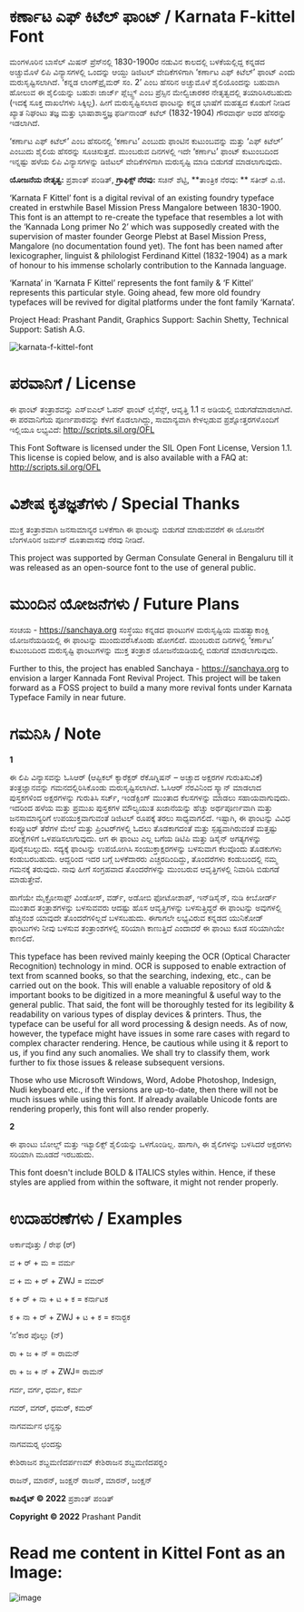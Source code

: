 # ಕರ್ಣಾಟ ಎಫ್ ಕಿಟೆಲ್ ಫಾಂಟ್ / Karnata F-kittel Font

ಮಂಗಳೂರಿನ ಬಾಸೆಲ್ ಮಿಷನ್ ಪ್ರೆಸ್‍ನಲ್ಲಿ 1830-1900ರ ನಡುವಿನ ಕಾಲದಲ್ಲಿ ಬಳಕೆಯಲ್ಲಿದ್ದ ಕನ್ನಡದ ಅಚ್ಚುಮೊಳೆ ಲಿಪಿ ವಿನ್ಯಾಸಗಳಲ್ಲಿ ಒಂದನ್ನು ಆಯ್ದು ಡಿಜಿಟಲ್ ವೇದಿಕೆಗಳಿಗಾಗಿ ‘ಕರ್ಣಾಟ ಎಫ್ ಕಿಟೆಲ್’ ಫಾಂಟ್ ಎಂದು ಮರುಸೃಷ್ಟಿಸಲಾಗಿದೆ. ‘ಕನ್ನಡ ಲಾಂಗ್‍ಪ್ರೈಮರ್ ಸಂ. 2’ ಎಂಬ ಹೆಸರಿನ ಅಚ್ಚುಮೊಳೆ ಶೈಲಿಯೊಂದನ್ನು ಬಹುವಾಗಿ ಹೋಲುವ ಈ ಶೈಲಿಯನ್ನು ಬಹುಶಃ ಜಾರ್ಜ್ ಪ್ಲೆಬ್ಸ್ಟ್ ಎಂಬ ಪ್ರೆಸ್ಸಿನ ಮೇಲ್ವಿಚಾರಕರ ನೇತೃತ್ವದಲ್ಲಿ ತಯಾರಿಸಿರಬಹುದು (ಇದಕ್ಕೆ ಸೂಕ್ತ ದಾಖಲೆಗಳು ಸಿಕ್ಕಿಲ್ಲ). ಹೀಗೆ ಮರುಸೃಷ್ಟಿಸಲಾದ ಫಾಂಟನ್ನು ಕನ್ನಡ ಭಾಷೆಗೆ ಮಹತ್ವದ ಕೊಡುಗೆ ನೀಡಿದ ಖ್ಯಾತ ನಿಘಂಟು ತಜ್ಞ ಮತ್ತು ಭಾಷಾಶಾಸ್ತ್ರಜ್ಞ ಫರ್ಡಿನಾಂಡ್ ಕಿಟೆಲ್ (1832-1904) ಗೌರವಾರ್ಥ ಅವರ ಹೆಸರನ್ನು ಇಡಲಾಗಿದೆ.

‘ಕರ್ಣಾಟ ಎಫ್ ಕಿಟೆಲ್’ ಎಂಬ ಹೆಸರಿನಲ್ಲಿ ‘ಕರ್ಣಾಟ’ ಎಂಬುದು ಫಾಂಟಿನ ಕುಟುಂಬವನ್ನು ಮತ್ತು ‘ಎಫ್ ಕಿಟೆಲ್’ ಎಂಬುದು ಶೈಲಿಯ ಹೆಸರನ್ನು ಸೂಚಿಸುತ್ತದೆ. ಮುಂಬರುವ ದಿನಗಳಲ್ಲಿ ಇದೇ ‘ಕರ್ಣಾಟ’ ಫಾಂಟ್ ಕುಟುಂಬದಿಂದ ಇನ್ನಷ್ಟು ಹಳೆಯ ಲಿಪಿ ವಿನ್ಯಾಸಗಳನ್ನು ಡಿಜಿಟಲ್ ವೇದಿಕೆಗಳಿಗಾಗಿ ಮರುಸೃಷ್ಟಿ ಮಾಡಿ ಬಿಡುಗಡೆ ಮಾಡಲಾಗುವುದು.

**ಯೋಜನೆಯ ನೇತೃತ್ವ:** ಪ್ರಶಾಂತ್ ಪಂಡಿತ್, **ಗ್ರಾಫಿಕ್ಸ್ ನೆರವು:** ಸಚಿನ್ ಶೆಟ್ಟಿ, **ತಾಂತ್ರಿಕ ನೆರವು: ** ಸತೀಶ್ ಎ.ಜಿ.

‘Karnata F Kittel’ font is a digital revival of an existing foundry typeface created in erstwhile Basel Mission Press Mangalore between 1830-1900. This font is an attempt to re-create the typeface that resembles a lot with the ‘Kannada Long primer No 2’ which was supposedly created with the supervision of master founder George Plebst at Basel Mission Press, Mangalore (no documentation found yet). The font has been named after lexicographer, linguist & philologist Ferdinand Kittel (1832-1904) as a mark of honour to his immense scholarly contribution to the Kannada language.

‘Karnata’ in ‘Karnata F Kittel’ represents the font family & ‘F Kittel’ represents this particular style. Going ahead, few more old foundry typefaces will be revived for digital platforms under the font family ‘Karnata’.

Project Head: Prashant Pandit, Graphics Support: Sachin Shetty, Technical Support: Satish A.G.

![karnata-f-kittel-font](https://user-images.githubusercontent.com/115216/201533413-fd41b1c6-81c3-484d-b5d3-27395bb2c1d9.jpeg)

# ಪರವಾನಿಗೆ / License

ಈ ಫಾಂಟ್ ತಂತ್ರಾಶವನ್ನು ಎಸ್ಐಎಲ್ ಓಪನ್ ಫಾಂಟ್ ಲೈಸೆನ್ಸ್, ಆವೃತ್ತಿ 1.1 ನ ಅಡಿಯಲ್ಲಿ ಬಿಡುಗಡೆಮಾಡಲಾಗಿದೆ. ಈ ಪರವಾನಿಗೆಯ ಪೂರ್ಣಪಾಠವನ್ನು ಕೆಳಗೆ ಕೊಡಲಾಗಿದ್ದು, ಸಾಮಾನ್ಯವಾಗಿ ಕೇಳಲ್ಪಡುವ ಪ್ರಶ್ನೋತ್ತರಗಳೊಂದಿಗೆ ಇಲ್ಲಿಯೂ ಲಭ್ಯವಿದೆ: http://scripts.sil.org/OFL

This Font Software is licensed under the SIL Open Font License, Version 1.1. This license is copied below, and is also available with a FAQ at: http://scripts.sil.org/OFL

# ವಿಶೇಷ ಕೃತಜ್ಞತೆಗಳು / Special Thanks

ಮುಕ್ತ ತಂತ್ರಾಶವಾಗಿ ಜನಸಾಮಾನ್ಯರ ಬಳಕೆಗಾಗಿ ಈ ಫಾಂಟನ್ನು ಬಿಡುಗಡೆ ಮಾಡುವವರೆಗೆ ಈ ಯೋಜನೆಗೆ ಬೆಂಗಳೂರಿನ ಜರ್ಮನ್ ದೂತಾವಾಸವು ನೆರವು ನೀಡಿದೆ.

This project was supported by German Consulate General in Bengaluru till it was released as an open-source font to the use of general public.

# ಮುಂದಿನ ಯೋಜನೆಗಳು / Future Plans

ಸಂಚಯ - https://sanchaya.org ಸಂಸ್ಥೆಯು ಕನ್ನಡದ ಫಾಂಟುಗಳ ಮರುಸೃಷ್ಟಿಯ ಮಹತ್ವಾಕಾಂಕ್ಷಿ ಯೋಜನೆಯಡಿಯಲ್ಲಿ ಈ ಫಾಂಟನ್ನು ಮುಂದುವರೆಸಿಕೊಂಡು ಹೋಗಲಿದೆ. ಮುಂಬರುವ ದಿನಗಳಲ್ಲಿ ‘ಕರ್ಣಾಟ’ ಕುಟುಂಬದಿಂದ ಮರುಸೃಷ್ಟಿ ಫಾಂಟುಗಳನ್ನು ಮುಕ್ತ ತಂತ್ರಾಶ ಯೋಜನೆಯಡಿಯಲ್ಲಿ ಬಿಡುಗಡೆ ಮಾಡಲಾಗುವುದು.

Further to this, the project has enabled Sanchaya - https://sanchaya.org to envision a larger Kannada Font Revival Project. This project will be taken forward as a FOSS project to build a many more revival fonts under Karnata Typeface Family in near future.

# ಗಮನಿಸಿ / Note

**1**

ಈ ಲಿಪಿ ವಿನ್ಯಾಸವನ್ನು ಓಸಿಆರ್ (ಆಪ್ಟಿಕಲ್ ಕ್ಯಾರೆಕ್ಟರ್ ರೆಕೊಗ್ನಿಷನ್ – ಅಚ್ಚಾದ ಅಕ್ಷರಗಳ ಗುರುತಿಸುವಿಕೆ) ತಂತ್ರಜ್ಞಾನವನ್ನು ಗಮನದಲ್ಲಿರಿಸಿಕೊಂಡು ಮರುಸೃಷ್ಟಿಸಲಾಗಿದೆ. ಓಸಿಆರ್ ನೆರವಿನಿಂದ ಸ್ಕ್ಯಾನ್ ಮಾಡಲಾದ ಪುಸ್ತಕಗಳಿಂದ ಅಕ್ಷರಗಳನ್ನು ಗುರುತಿಸಿ ಸರ್ಚ್, ಇಂಡೆಕ್ಸಿಂಗ್ ಮುಂತಾದ ಕೆಲಸಗಳನ್ನು ಮಾಡಲು ಸಹಾಯವಾಗುವುದು. ಇದರಿಂದ ಹಳೆಯ ಮತ್ತು ಪ್ರಮುಖ ಪುಸ್ತಕಗಳ ಮೌಲ್ಯಯುತ ಖಜಾನೆಯನ್ನು ಹೆಚ್ಚು ಅರ್ಥಪೂರ್ಣವಾಗಿ ಮತ್ತು ಜನಸಾಮಾನ್ಯರಿಗೆ ಉಪಯುಕ್ತವಾಗುವಂತೆ ಡಿಜಿಟಲ್ ರೂಪಕ್ಕೆ ತರಲು ಸಾಧ್ಯವಾಗಲಿದೆ. ಇಷ್ಟಾಗಿ, ಈ ಫಾಂಟನ್ನು ವಿವಿಧ ಕಂಪ್ಯೂಟರ್ ತೆರೆಗಳ ಮೇಲೆ ಮತ್ತು ಪ್ರಿಂಟರ್‌ಗಳಲ್ಲಿ ಓದಲು ತೊಡಕಾಗದಂತೆ ಮತ್ತು ಸ್ಪಷ್ಟವಾಗಿರುವಂತೆ ಮತ್ತಷ್ಟು ಪರೀಕ್ಷೆಗಳಿಗೆ ಒಳಪಡಿಸಲಾಗುವುದು. ಆಗ ಈ ಫಾಂಟು ಎಲ್ಲ ಬಗೆಯ ಡಿಟಿಪಿ ಮತ್ತು ಡಿಸೈನ್ ಅಗತ್ಯಗಳನ್ನು ಪೂರೈಸಬಲ್ಲುದು. ಸದ್ಯಕ್ಕೆ ಫಾಂಟನ್ನು ಉಪಯೋಗಿಸಿ ಸಂಯುಕ್ತಾಕ್ಷರಗಳನ್ನು ಬಳಸುವಾಗ ಕೆಲವೊಂದು ತೊಡಕುಗಳು ಕಂಡುಬರಬಹುದು. ಆದ್ದರಿಂದ ಇದರ ಬಗ್ಗೆ ಬಳಕೆದಾರರು ಎಚ್ಚರದಿಂದಿದ್ದು, ತೊಂದರೆಗಳು ಕಂಡುಬಂದಲ್ಲಿ ನಮ್ಮ ಗಮನಕ್ಕೆ ತರುವುದು. ನಾವು ಹೀಗೆ ಸಂಗ್ರಹವಾದ ತೊಂದರೆಗಳನ್ನು ಮುಂಬರುವ ಆವೃತ್ತಿಗಳಲ್ಲಿ ನಿವಾರಿಸಿ ಬಿಡುಗಡೆ ಮಾಡುತ್ತೇವೆ.

ಹಾಗೆಯೇ ಮೈಕ್ರೋಸಾಫ್ಟ್ ವಿಂಡೋಸ್, ವರ್ಡ್, ಅಡೋಬಿ ಫೋಟೋಶಾಪ್, ಇನ್‌ಡಿಸೈನ್, ನುಡಿ ಕೀಬೋರ್ಡ್ ಮುಂತಾದ ತಂತ್ರಾಶಗಳನ್ನು ಬಳಸುವವರು ಆದಷ್ಟು ಹೊಸ ಆವೃತ್ತಿಗಳನ್ನು ಬಳಸುತ್ತಿದ್ದರೆ ಈ ಫಾಂಟನ್ನು ಅವುಗಳಲ್ಲಿ ಹೆಚ್ಚಿನಂಶ ಯಾವುದೇ ತೊಂದರೆಗಳಿಲ್ಲದೆ ಬಳಸಬಹುದು. ಈಗಾಗಲೇ ಲಭ್ಯವಿರುವ ಕನ್ನಡದ ಯುನಿಕೋಡ್ ಫಾಂಟುಗಳು ನೀವು ಬಳಸುವ ತಂತ್ರಾಂಶಗಳಲ್ಲಿ ಸರಿಯಾಗಿ ಕಾಣುತ್ತಿದೆ ಎಂದಾದರೆ ಈ ಫಾಂಟು ಕೂಡ ಸರಿಯಾಗಿಯೇ ಕಾಣಲಿದೆ.

This typeface has been revived mainly keeping the OCR (Optical Character Recognition) technology in mind. OCR is supposed to enable extraction of text from scanned books, so that the searching, indexing, etc., can be carried out on the book. This will enable a valuable repository of old & important books to be digitized in a more meaningful & useful way to the general public. That said, the font will be thoroughly tested for its legibility & readability on various types of display devices & printers. Thus, the typeface can be useful for all word processing & design needs. As of now, however, the typeface might have issues in some rare cases with regard to complex character rendering. Hence, be cautious while using it & report to us, if you find any such anomalies. We shall try to classify them, work further to fix those issues & release subsequent versions.

Those who use Microsoft Windows, Word, Adobe Photoshop, Indesign, Nudi keyboard etc., if the versions are up-to-date, then there will not be much issues while using this font. If already available Unicode fonts are rendering properly, this font will also render properly.

**2**

ಈ ಫಾಂಟು ಬೋಲ್ಡ್ ಮತ್ತು ಇಟ್ಯಾಲಿಕ್ಸ್ ಶೈಲಿಯನ್ನು ಒಳಗೊಂಡಿಲ್ಲ. ಹಾಗಾಗಿ, ಈ ಶೈಲಿಗಳನ್ನು ಬಳಸಿದರೆ ಅಕ್ಷರಗಳು ಸರಿಯಾಗಿ ಮೂಡದೆ ಇರಬಹುದು.

This font doesn't include BOLD & ITALICS styles within. Hence, if these styles are applied from within the software, it might not render properly.

# ಉದಾಹರಣೆಗಳು / Examples

ಅರ್ಕಾವೊತ್ತು / ರೇಫ (ರ್‍)

ವ + ರ್ + ಮ = ವರ್ಮ

ವ + ಮ + ರ್ + ZWJ = ವಮರ್‍


ಕ + ರ್ + ನಾ + ಟ + ಕ = ಕರ್ನಾಟಕ

ಕ + ನಾ + ರ್ + ZWJ + ಟ +  ಕ = ಕನಾರ್‍ಟಕ


‘ನ’ಕಾರ ಪೊಲ್ಲು (ನ್‍)


ರಾ + ಜ + ನ್ = ರಾಮನ್

ರಾ + ಜ + ನ್ + ZWJ= ರಾಮನ್‍


ಗರ್ವ, ವರ್ಗ, ಧರ್ಮ, ಕರ್ಮ

ಗವರ್‍, ವಗರ್‍, ಧಮರ್‍, ಕಮರ್‍


ನಾಗವರ್ಮನ ಛನ್ದಸ್ಸು

ನಾಗವಮರ್‍ನ ಛಂದಸ್ಸು

ಕೇಶಿರಾಜನ ಶಬ್ದಮಣಿದರ್ಪಣಮ್
ಕೇಶಿರಾಜನ ಶಬ್ದಮಣಿದಪರ್‍ಣಂ

ರಾಜನ್, ಮಾರನ್, ಜಂಕ್ಷನ್
ರಾಜನ್‍, ಮಾರನ್‍, ಜಂಕ್ಷನ್‍

**ಕಾಪಿರೈಟ್ © 2022** ಪ್ರಶಾಂತ್ ಪಂಡಿತ್

**Copyright © 2022** Prashant Pandit

# Read me content in Kittel Font as an Image:

![image](https://user-images.githubusercontent.com/115216/202381210-2c0d2d60-5f23-494d-989f-267ed7e97e5f.png)




